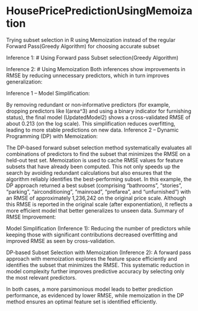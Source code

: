# HousePricePredictionUsingMemoization
Trying subset selection in R using Memoization instead of the regular Forward Pass(Greedy Algorithm) for choosing accurate subset


Inference 1: # Using Forward pass Subset selection(Greedy Algorithm)

Inference 2: # Using Memoization
Both inferences show improvements in RMSE by reducing unnecessary predictors, which in turn improves generalization:

Inference 1 – Model Simplification:

By removing redundant or non‐informative predictors (for example, dropping predictors like I(area^3) and using a binary indicator for furnishing status), the final model (UpdatedModel2) shows a cross-validated RMSE of about 0.213 (on the log scale).
This simplification reduces overfitting, leading to more stable predictions on new data.
Inference 2 – Dynamic Programming (DP) with Memoization:

The DP-based forward subset selection method systematically evaluates all combinations of predictors to find the subset that minimizes the RMSE on a held-out test set.
Memoization is used to cache RMSE values for feature subsets that have already been computed. This not only speeds up the search by avoiding redundant calculations but also ensures that the algorithm reliably identifies the best-performing subset.
In this example, the DP approach returned a best subset (comprising “bathrooms”, “stories”, “parking”, “airconditioning”, “mainroad”, “prefarea”, and “unfurnished”) with an RMSE of approximately 1,236,242 on the original price scale. Although this RMSE is reported in the original scale (after exponentiation), it reflects a more efficient model that better generalizes to unseen data.
Summary of RMSE Improvement:

Model Simplification (Inference 1):
Reducing the number of predictors while keeping those with significant contributions decreased overfitting and improved RMSE as seen by cross-validation.

DP-based Subset Selection with Memoization (Inference 2):
A forward pass approach with memoization explores the feature space efficiently and identifies the subset that minimizes the RMSE. This systematic reduction in model complexity further improves predictive accuracy by selecting only the most relevant predictors.

In both cases, a more parsimonious model leads to better prediction performance, as evidenced by lower RMSE, while memoization in the DP method ensures an optimal feature set is identified efficiently.
